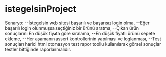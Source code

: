 # istegelsinProject

Senaryo: 
--İstegelsin web sitesi başarılı ve başarısız login olma,
--Eğer başarılı login olunmuşsa seçtiğiniz bir ürünü aratma,
--Çıkan ürün sonuçlarını En düşük fiyata göre sıralama,
--En düşük fiyatlı ürünü sepete ekleme,
--Her aşamanın assert kontrollerinin yapılması ve loglanması,
--Test sonuçları harici html otomasyon test rapor toollu kullanılarak görsel sonuçlar testler
bittiğinde raporlanmalıdır.
